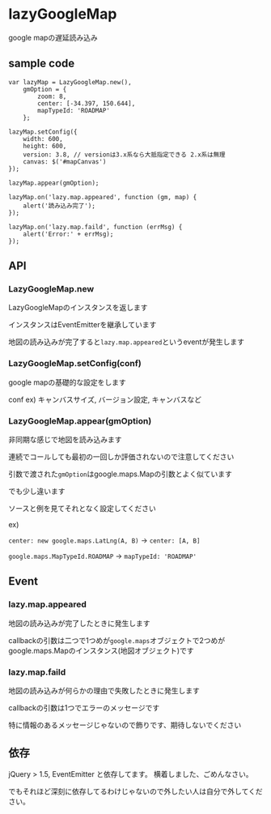 lazyGoogleMap
=============

google mapの遅延読み込み



sample code
--
    var lazyMap = LazyGoogleMap.new(),
        gmOption = {
            zoom: 8,
            center: [-34.397, 150.644],
            mapTypeId: 'ROADMAP'
        };

    lazyMap.setConfig({
        width: 600,
        height: 600,
        version: 3.8, // versionは3.x系なら大抵指定できる 2.x系は無理
        canvas: $('#mapCanvas')
    });

    lazyMap.appear(gmOption);

    lazyMap.on('lazy.map.appeared', function (gm, map) {
        alert('読み込み完了');
    });

    lazyMap.on('lazy.map.faild', function (errMsg) {
        alert('Error:' + errMsg);
    });

## API

### LazyGoogleMap.new
LazyGoogleMapのインスタンスを返します

インスタンスはEventEmitterを継承しています

地図の読み込みが完了すると`lazy.map.appeared`というeventが発生します


### LazyGoogleMap.setConfig(conf)
google mapの基礎的な設定をします

conf ex) キャンバスサイズ, バージョン設定, キャンバスなど


### LazyGoogleMap.appear(gmOption)

非同期な感じで地図を読み込みます

連続でコールしても最初の一回しか評価されないので注意してください

引数で渡された`gmOption`はgoogle.maps.Mapの引数とよく似ています

でも少し違います

ソースと例を見てそれとなく設定してください

ex)

`center: new google.maps.LatLng(A, B)` → `center: [A, B]`

`google.maps.MapTypeId.ROADMAP` → `mapTypeId: 'ROADMAP'`


## Event

### lazy.map.appeared

地図の読み込みが完了したときに発生します

callbackの引数は二つで1つめが`google.maps`オブジェクトで2つめがgoogle.maps.Mapのインスタンス(地図オブジェクト)です


### lazy.map.faild

地図の読み込みが何らかの理由で失敗したときに発生します

callbackの引数は1つでエラーのメッセージです

特に情報のあるメッセージじゃないので飾りです、期待しないでください


## 依存

jQuery > 1.5, EventEmitter と依存してます。 横着しました、ごめんなさい。

でもそれほど深刻に依存してるわけじゃないので外したい人は自分で外してください。
